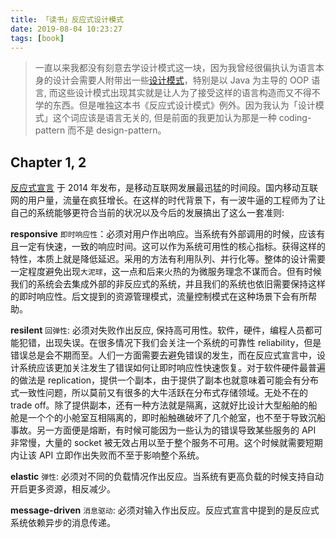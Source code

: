 ```yaml
---
title: 「读书」反应式设计模式
date: 2019-08-04 10:23:27
tags: [book]
---
```

> 一直以来我都没有刻意去学设计模式这一块，因为我曾经很偏执认为语言本身的设计会需要人附带出一些[设计模式](https://www.runoob.com/design-pattern/strategy-pattern.html)，特别是以 Java 为主导的 OOP 语言, 而这些设计模式出现其实就是让人为了接受这样的语言构造而又不得不学的东西。但是唯独这本书《反应式设计模式》例外。因为我认为「设计模式」这个词应该是语言无关的, 但是前面的我更加认为那是一种 coding-pattern 而不是 design-pattern。

## Chapter 1, 2
[反应式宣言](https://www.reactivemanifesto.org/zh-CN) 于 2014 年发布，是移动互联网发展最迅猛的时间段。国内移动互联网的用户量，流量在疯狂增长。在这样的时代背景下，有一波牛逼的工程师为了让自己的系统能够更符合当前的状况以及今后的发展搞出了这么一套准则: 

**responsive** `即时响应性`：必须对用户作出响应。当系统有外部调用的时候，应该有且一定有快速，一致的响应时间。这可以作为系统可用性的核心指标。获得这样的特性，本质上就是降低延迟。采用的方法有利用队列、并行化等。整体的设计需要一定程度避免出现`大泥球`，这一点和后来火热的为微服务理念不谋而合。但有时候我们的系统会去集成外部的非反应式的系统，并且我们的系统也依旧需要保持这样的即时响应性。后文提到的资源管理模式，流量控制模式在这种场景下会有所帮助。

**resilent** `回弹性`: 必须对失败作出反应, 保持高可用性。软件，硬件，编程人员都可能犯错，出现失误。在很多情况下我们会关注一个系统的可靠性 reliability，但是错误总是会不期而至。人们一方面需要去避免错误的发生，而在反应式宣言中，设计系统应该更加关注发生了错误如何让即时响应性快速恢复。对于软件硬件最普遍的做法是 replication，提供一个副本，由于提供了副本也就意味着可能会有分布式一致性问题，所以莫前又有很多的大牛活跃在分布式存储领域。无处不在的 trade off。除了提供副本，还有一种方法就是隔离，这就好比设计大型船舶的船舱是一个个的小舱室互相隔离的，即时船触礁破坏了几个舱室，也不至于导致沉船事故。另一方面便是熔断，有时候可能因为一些认为的错误导致某些服务的 API 非常慢，大量的 socket 被无效占用以至于整个服务不可用。这个时候就需要短期内让该 API 立即作出失败而不至于影响整个系统。

**elastic** `弹性`: 必须对不同的负载情况作出反应。当系统有更高负载的时候支持自动开启更多资源，相反减少。

**message-driven** `消息驱动`: 必须对输入作出反应。反应式宣言中提到的是反应式系统依赖异步的消息传递。

